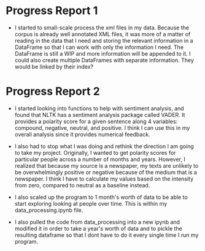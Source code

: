 <!-- Progress Report Information Goes Here -->
# Progress Report 1
- I started to small-scale process the xml files in my data. Because the corpus is already well annotated XML files, it was more of a matter of reading in the data that I need and storing the relevant information in a DataFrame so that I can work with only the information I need. The DataFrame is still a WIP and more information will be appended to it. I could also create multiple DataFrames with separate information. They would be linked by their index?

# Progress Report 2
- I started looking into functions to help with sentiment analysis, and found that NLTK has a sentiment analysis package called VADER. It provides a polarity score for a given sentence along 4 variables: compound, negative, neutral, and positive. I think I can use this in my overall analysis since it provides numerical feedback.  

- I also had to stop what I was doing and rethink the direction I am going to take my project. Originally, I wanted to get polarity scores for particular people across a number of months and years. However, I realized that because my source is a newspaper, my texts are unlikely to be overwhelmingly positive or negative because of the medium that is a newspaper. I think I have to calculate my values based on the intensity from zero, compared to neutral as a baseline instead.

- I also scaled up the program to 1 month's worth of data to be able to start exploring looking at people over time. This is within my data_processing.ipynb file.

- I also pulled the code from data_processing into a new ipynb and modified it in order to take a year's worth of data and to pickle the resulting dataframe so that I dont have to do it every single time I run my program.
